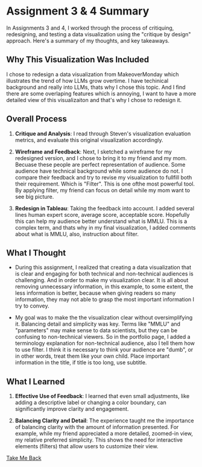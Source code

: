 # Assignment 3 & 4 Summary

In Assignments 3 and 4, I worked through the process of critiquing, redesigning, and testing a data visualization using the "critique by design" approach. Here's a summary of my thoughts, and key takeaways.

## Why This Visualization Was Included

I chose to redesign a data visualization from MakeoverMonday which illustrates the trend of how LLMs grow overtime. I have techinical background and really into LLMs, thats why I chose this topic. And I find there are some overlaping features which is annoying, I want to have a more detailed view of this visualizaiton and that's why I chose to redesign it.

## Overall Process

1. **Critique and Analysis**: I read through Steven's visualization evaluation metrics, and evaluate this original visualization accordingly.  

2. **Wireframe and Feedback**: Next, I sketched a wireframe for my redesigned version, and I chose to bring it to my friend and my mom. 
Becuase these people are perfect representation of audience. Some audience have technical background while some audience do not.
I compare their feedback and try to revise my visualization to fullfill both their requirement. Which is "Filter". This is one ofthe most powerful tool. By applying filter, my friend can focus on detail while my mom want to see big picture.

3. **Redesign in Tableau**: Taking the feedback into account. I added several lines human expert score, average score, acceptable score. Hopefully this can help my audience better understand what is MMLU. This is a complex term, and thats why in my final visualization, I added comments about what is MMLU, also, instruction about filter.

## What I Thought
- During this assignment, I realized that creating a data visualization that is clear and engaging for both technical and non-technical audiences is challenging. And in order to make my visualization clear. It is all about removing unnecessary information, in this example, to some extent, the less information is better, because when giving readers so many information, they may not able to grasp the most important information I try to convey.

- My goal was to make the the visualization clear without oversimplifying it. Balancing detail and simplicity was key. Terms like "MMLU" and "parameters" may make sense to data scientists, but they can be confusing to non-technical viewers. So in the portfolio page, I added a terminology explanation for non-technical audience, also I tell them how to use filter. I think it is necessary to think your audience are "dumb", or in other words, treat them like your own child. Place important information in the title, if title is too long, use subtitle.

## What I Learned  

1. **Effective Use of Feedback**: I learned that even small adjustments, like adding a descriptive label or changing a color boundary, can significantly improve clarity and engagement. 

2. **Balancing Clarity and Detail**: The experience taught me the importance of balancing clarity with the amount of information presented. For example, while my friend appreciated a more detailed, zoomed-in view, my relative preferred simplicity. This shows the need for interactive elements (filters) that allow users to customize their view.

[Take Me Back](/README.md)
